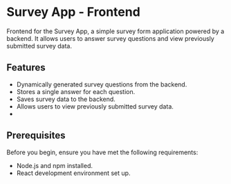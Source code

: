# Survey App - Frontend

Frontend for the Survey App, a simple survey form application powered by a backend. It allows users to answer survey questions and view previously submitted survey data.

## Features

- Dynamically generated survey questions from the backend.
- Stores a single answer for each question.
- Saves survey data to the backend.
- Allows users to view previously submitted survey data.
- 
## Prerequisites

Before you begin, ensure you have met the following requirements:

- Node.js and npm installed.
- React development environment set up.
